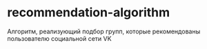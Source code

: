 # recommendation-algorithm
Алгоритм, реализующий подбор групп, которые рекомендованы пользователю социальной сети VK
